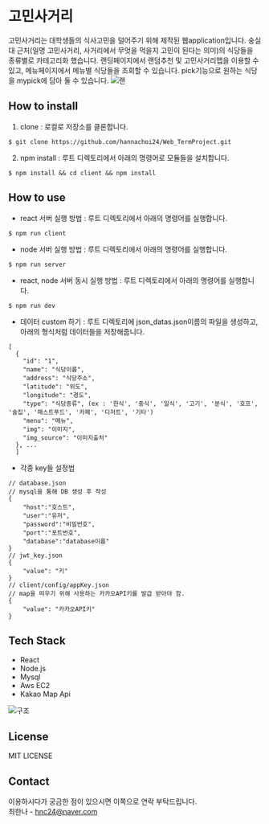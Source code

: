 # 고민사거리
고민사거리는 대학생들의 식사고민을 덜어주기 위해 제작된 웹application입니다. 숭실대 근처(일명 고민사거리, 사거리에서 무엇을 먹을지 고민이 된다는 의미)의 식당들을 종류별로 카테고리화 했습니다. 랜딩페이지에서 랜덤추천 및 고민사거리맵을 이용할 수 있고, 메뉴페이지에서 메뉴별 식당들을 조회할 수 있습니다. pick기능으로 원하는 식당을 mypick에 담아 둘 수 있습니다. 
![랜](https://user-images.githubusercontent.com/66726731/147906241-c1fee2a6-3655-48db-b64c-083b90b6c2d5.png)

## How to install
1. clone : 로컬로 저장소를 클론합니다.
```
$ git clone https://github.com/hannachoi24/Web_TermProject.git
```
2. npm install : 루트 디렉토리에서 아래의 명령어로 모듈들을 설치합니다.
```
$ npm install && cd client && npm install
```

## How to use
- react 서버 실행 방법 : 루트 디렉토리에서 아래의 명령어를 실행합니다.
```
$ npm run client
```
- node 서버 실행 방법 : 루트 디렉토리에서 아래의 명령어를 실행합니다.
```
$ npm run server
```
- react, node 서버 동시 실행 방법 : 루트 디렉토리에서 아래의 명령어를 실행합니다.
```
$ npm run dev
```

- 데이터 custom 하기 : 루트 디렉토리에 json_datas.json이름의 파일을 생성하고, 아래의 형식처럼 데이터들을 저장해줍니다.
```
[
  {
    "id": "1",
    "name": "식당이름",
    "address": "식당주소",
    "latitude": "위도", 
    "longitude": "경도",
    "type": "식당종류", (ex : '한식', '중식', '일식', '고기', '분식', '호프', '술집', '패스트푸드', '카페', '디저트', '기타')
    "menu": "메뉴",
    "img": "이미지",
    "img_source": "이미지출처"
  }, ...
  ]
```

- 각종 key들 설정법
```
// database.json
// mysql을 통해 DB 생성 후 작성
{
    "host":"호스트",
    "user":"유저",
    "password":"비밀번호",
    "port":"포트번호",
    "database":"database이름"
}
// jwt_key.json
{
    "value": "키"
}
// client/config/appKey.json
// map을 띄우기 위해 사용하는 카카오API키를 발급 받아야 함.
{
    "value": "카카오API키"
}
```

## Tech Stack
- React
- Node.js
- Mysql
- Aws EC2
- Kakao Map Api

![구조](https://user-images.githubusercontent.com/66726731/147907017-00881df4-8cc8-4ddb-848e-3e4d832366f5.png)


## License
MIT LICENSE

## Contact

이용하시다가 궁금한 점이 있으시면 이쪽으로 연락 부탁드립니다.  
최한나 - hnc24@naver.com
